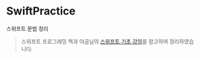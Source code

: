 # SwiftPractice
스위프트 문법 정리

> 스위프트 프로그래밍 책과 야곰님의 [스위프트 기초 강의](https://yagom.net/courses/swift-basic/)를 참고하여 정리하였습니다.

